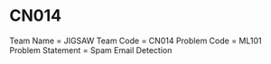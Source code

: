 # CN014

Team Name = JIGSAW
Team Code = CN014
Problem Code = ML101
Problem Statement = Spam Email Detection
